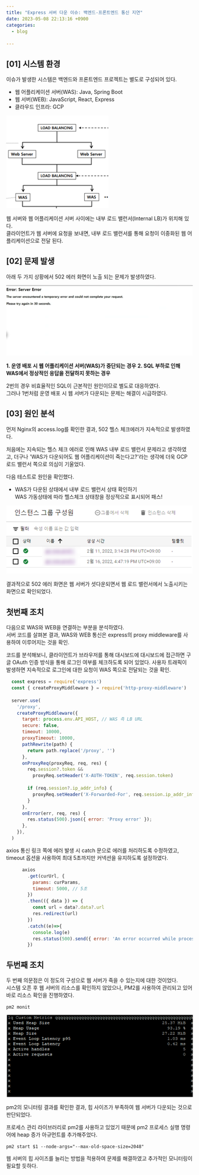 ```yaml
---
title: "Express 서버 다운 이슈: 백엔드-프론트엔드 통신 지연"
date: 2023-05-08 22:13:16 +0900
categories:
  - blog
 
---
```



## [01] 시스템 환경

이슈가 발생한 시스템은 백엔드와 프론트엔드 프로젝트는 별도로 구성되어 있다.

- 웹 어플리케이션 서버(WAS): Java, Spring Boot
- 웹 서버(WEB): JavaScript, React, Express
- 클라우드 인프라: GCP


![이미지1](/assets/images/express-2.png)

웹 서버와 웹 어플리케이션 서버 사이에는 내부 로드 밸런서(Internal LB)가 위치해 있다.<br>
클라이언트가 웹 서버에 요청을 보내면, 내부 로드 밸런서를 통해 요청이 이중화된 웹 어플리케이션으로 전달 된다.



## [02] 문제 발생

아래 두 가지 상황에서 502 에러 화면이 노출 되는 문제가 발생하였다.

![502에러](/assets/images/express-1.png)


**1. 운영 배포 시 웹 어플리케이션 서버(WAS)가 중단되는 경우**
**2. SQL 부하로 인해 WAS에서 정상적인 응답을 전달하지 못하는 경우**

2번의 경우 비효율적인 SQL이 근본적인 원인이므로 별도로 대응하였다.<br>
그러나 1번처럼 운영 배포 시 웹 서버가 다운되는 문제는 해결이 시급하였다.


## [03] 원인 분석
먼저 Nginx의 access.log를 확인한 결과, 502 헬스 체크에러가 지속적으로 발생하였다.

처음에는 지속되는 헬스 체크 에러로 인해 WAS 내부 로드 밸런서 문제라고 생각하였고,
더구나 'WAS가 다운되어도 웹 어플리케이션이 죽는다고?'라는 생각에 더욱 GCP 로드 밸런서 쪽으로 의심이 기울었다.

다음 테스트로 원인을 확인했다.

- WAS가 다운된 상태에서 내부 로드 밸런서 상태 확인하기<br>
  WAS 가동상태에 따라 헬스체크 상태창을 정상적으로 표시되어 패스!

![LB 상태 체크](/assets/images/express-3.png)


결과적으로 502 에러 화면은 웹 서버가 셧다운되면서 웹 로드 밸런서에서 노출시키는 화면으로 확인되었다.


## 첫번째 조치
다음으로 WAS와 WEB을 연결하는 부분을 분석하였다.<br>
서버 코드를 살펴본 결과, WAS와 WEB 통신은 express의 proxy middleware를 사용하여 이루어지는 것을 확인.


코드를 분석해보니, 클라이언트가 브라우저를 통해 대시보드에 대시보드에 접근하면 구글 OAuth 인증 방식을 통해 로그인 여부를 체크하도록 되어 있었다. 
사용자 트래픽이 발생하면 지속적으로 로그인에 대한 요청이 WAS 쪽으로 전달되는 것을 확인.


```javascript
  const express = require('express')
  const { createProxyMiddleware } = require('http-proxy-middleware')
   
  server.use(
    '/proxy',
    createProxyMiddleware({
      target: process.env.API_HOST, // WAS 측 LB URL
      secure: false,
      timeout: 10000, 
      proxyTimeout: 10000, 
      pathRewrite(path) {
        return path.replace('/proxy', '')
      },
      onProxyReq(proxyReq, req, res) {
        req.session?.token &&
          proxyReq.setHeader('X-AUTH-TOKEN', req.session.token)

        if (req.session?.ip_addr_info) {
          proxyReq.setHeader('X-Forwarded-For', req.session.ip_addr_info)
        }
      },
      onError(err, req, res) {
        res.status(500).json({ error: 'Proxy error' });
      },
    }),
  )

```

axios 통신 링크 쪽에 에러 발생 시 catch 문으로 에러를 처리하도록 수정하였고, timeout 옵션을 사용하여 최대 5초까지만 커넥션을 유지하도록 설정하였다.

```javascript
      axios
        .get(curUrl, {
          params: curParams,
          timeout: 5000, // 5초
        })
        .then(({ data }) => {
          const url = data?.data?.url
          res.redirect(url)
        })
        .catch((e)=>{
          console.log(e)
          res.status(500).send({ error: 'An error occurred while processing the request.' })
        })

```

## 두번째 조치

두 번째 의문점은 이 정도의 구성으로 웹 서버가 죽을 수 있는지에 대한 것이었다.<br>
시스템 오픈 후 웹 서버의 리소스를 확인하지 않았으나, PM2를 사용하여 관리되고 있어 바로 리소스 확인을 진행하였다.

```
pm2 monit
```

![pm2 monit](/assets/images/express-4.png)


pm2의 모니터링 결과를 확인한 결과, 힙 사이즈가 부족하여 웹 서버가 다운되는 것으로 판단되었다.

프로세스 관리 라이브러리로 pm2를 사용하고 있었기 때문에
pm2 프로세스 실행 명령어에 heap 증가 아규먼트를 추가해주었다.

```
pm2 start $1 --node-args="--max-old-space-size=2048"
```

웹 서버의 힙 사이즈를 늘리는 방법을 적용하여 문제를 해결하였고 추가적인 모니터링이 필요할 듯하다.


